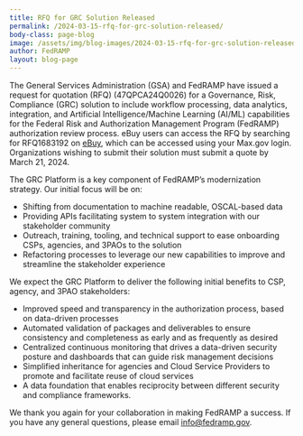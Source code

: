 ```yaml
---
title: RFQ for GRC Solution Released
permalink: /2024-03-15-rfq-for-grc-solution-released/
body-class: page-blog
image: /assets/img/blog-images/2024-03-15-rfq-for-grc-solution-released.png
author: FedRAMP
layout: blog-page
---
```

The General Services Administration (GSA) and FedRAMP have issued a request for quotation (RFQ) (47QPCA24Q0026) for a Governance, Risk, Compliance (GRC) solution to include workflow processing, data analytics, integration, and Artificial Intelligence/Machine Learning (AI/ML) capabilities for the Federal Risk and Authorization Management Program (FedRAMP) authorization review process. eBuy users can access the RFQ by searching for RFQ1683192 on <a href="http://www.ebuy.gsa.gov/ebuyopen/" target="_blank" rel="noopener noreferrer">eBuy</a>, which can be accessed using your Max.gov login. Organizations wishing to submit their solution must submit a quote by March 21, 2024.   

The GRC Platform is a key component of FedRAMP’s modernization strategy. Our initial focus will be on: 
- Shifting from documentation to machine readable, OSCAL-based data
- Providing APIs facilitating system to system integration with our stakeholder community
- Outreach, training, tooling, and technical support to ease onboarding CSPs, agencies, and 3PAOs to the solution
- Refactoring processes to leverage our new capabilities to improve and streamline the stakeholder experience

We expect the GRC Platform to deliver the following initial benefits to CSP, agency, and 3PAO stakeholders:
- Improved speed and transparency in the authorization process, based on data-driven processes
- Automated validation of packages and deliverables to ensure consistency and completeness as early and as frequently as desired
- Centralized continuous monitoring that drives a data-driven security posture and dashboards that can guide risk management decisions 
- Simplified inheritance for agencies and Cloud Service Providers to promote and facilitate reuse of cloud services
- A data foundation that enables reciprocity between different security and compliance frameworks. 

We thank you again for your collaboration in making FedRAMP a success. If you have any general questions, please email <a href="mailto:info@fedramp.gov" target="_blank" rel="noopener noreferrer">info@fedramp.gov</a>.
